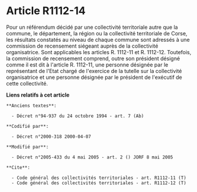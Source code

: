 # Article R1112-14

Pour un référendum décidé par une collectivité territoriale autre que la commune, le département, la région ou la
collectivité territoriale de Corse, les résultats constatés au niveau de chaque commune sont adressés à une commission de
recensement siégeant auprès de la collectivité organisatrice. Sont applicables les articles R. 1112-11 et R. 1112-12.
Toutefois, la commission de recensement comprend, outre son président désigné comme il est dit à l'article R. 1112-11, une
personne désignée par le représentant de l'Etat chargé de l'exercice de la tutelle sur la collectivité organisatrice et une
personne désignée par le président de l'exécutif de cette collectivité.

**Liens relatifs à cet article**

	**Anciens textes**:

	  - Décret n°94-937 du 24 octobre 1994 - art. 7 (Ab)

	**Codifié par**:

	  - Décret n°2000-318 2000-04-07

	**Modifié par**:

	  - Décret n°2005-433 du 4 mai 2005 - art. 2 () JORF 8 mai 2005

	**Cite**:

	  - Code général des collectivités territoriales - art. R1112-11 (T)
	  - Code général des collectivités territoriales - art. R1112-12 (T)
